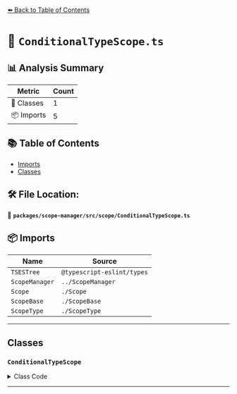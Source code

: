 [⬅️ Back to Table of Contents](../../../../index.md)

# 📄 `ConditionalTypeScope.ts`

## 📊 Analysis Summary

| Metric | Count |
|--------|-------|
| 🧱 Classes | 1 |
| 📦 Imports | 5 |

## 📚 Table of Contents

- [Imports](#imports)
- [Classes](#classes)

## 🛠️ File Location:
📂 **`packages/scope-manager/src/scope/ConditionalTypeScope.ts`**

## 📦 Imports

| Name | Source |
|------|--------|
| `TSESTree` | `@typescript-eslint/types` |
| `ScopeManager` | `../ScopeManager` |
| `Scope` | `./Scope` |
| `ScopeBase` | `./ScopeBase` |
| `ScopeType` | `./ScopeType` |


---

## Classes

### `ConditionalTypeScope`

<details><summary>Class Code</summary>

```ts
export class ConditionalTypeScope extends ScopeBase<
  ScopeType.conditionalType,
  TSESTree.TSConditionalType,
  Scope
> {
  constructor(
    scopeManager: ScopeManager,
    upperScope: ConditionalTypeScope['upper'],
    block: ConditionalTypeScope['block'],
  ) {
    super(scopeManager, ScopeType.conditionalType, upperScope, block, false);
  }
}
```
</details>


---